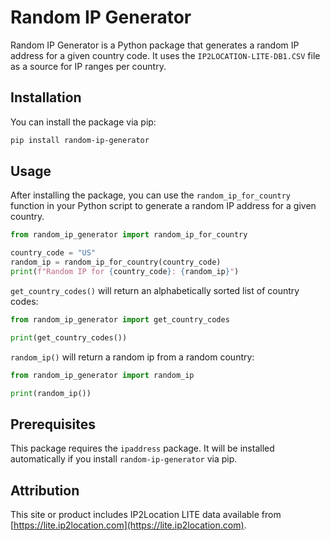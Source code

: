 # Random IP Generator

Random IP Generator is a Python package that generates a random IP address for a given country code. It uses the `IP2LOCATION-LITE-DB1.CSV` file as a source for IP ranges per country.

## Installation
You can install the package via pip:

```bash
pip install random-ip-generator
```

## Usage
After installing the package, you can use the `random_ip_for_country` function in your Python script to generate a random IP address for a given country.

```python
from random_ip_generator import random_ip_for_country

country_code = "US"
random_ip = random_ip_for_country(country_code)
print(f"Random IP for {country_code}: {random_ip}")
```

`get_country_codes()` will return an alphabetically sorted list of country codes:

```python
from random_ip_generator import get_country_codes

print(get_country_codes())
```

`random_ip()` will return a random ip from a random country:

```python
from random_ip_generator import random_ip

print(random_ip())
```


## Prerequisites
This package requires the `ipaddress` package. It will be installed automatically if you install `random-ip-generator` via pip.

## Attribution

This site or product includes IP2Location LITE data available from [https://lite.ip2location.com](https://lite.ip2location.com).
